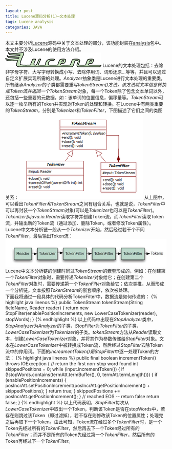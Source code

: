 ```yaml
---
layout: post
title: Lucene源码分析(1)—文本处理
tags: Lucene analysis
categories: JAVA
---
```

本文主要分析[Lucene](http://lucene.apache.org/)源码中关于文本处理的部分，该功能封装在[analysis](http://www.docjar.com/docs/api/org/apache/lucene/analysis/package-index.html)包中。本文并不涉及Lucene的使用方法介绍。
![lucene logo](../images/lucene_logo.png)
Lucene的文本处理包括：去除非字母字符、大写字母转换成小写、去除停用词、词形还原...等等，并且可以通过自定义扩展实现所需的处理。*Analyzer*抽象类是Lucene进行文本处理的重要类，所有继承*Analyzer*的子类都需要重写*tokenStream()*方法，该方法将文本信息转换成Token流并返回一个*TokenStream*对象，每一个Token除了包含文本单词以外，还包括一些重要的元数据，如：该单词的位置信息，偏移量等。*TokenStream*可以逐一枚举所有的Token并实现对Token的处理和转换。在Lucene中有两类重要的*TokenStream*，分别是*Tokenizer*和*TokenFilter*，下图描述了它们之间的类图关系：
![TokeStream Class Hierarchy](../images/tokenstream-class.png)
从上图中，可以看出*TokenFilter和TokenStream*之间有组合关系，也就是说，*TokenFilter*中可以再封装一个*TokenStream*对象(可以是*Tokenizer*也可以是*TokenFilter*)。*Tokenizer*从*java.io.Reader*读取字符并创建Token流，而*TokenFilter*读取Token流，并输出新的Token流（通过添加、删除Token，或者修改Token属性）。Lucene中文本分析链一般从一个*Tokenizer*开始，然后经过若干个不同*TokenFilter*，最后输出Token流：
![analyzer chain](../images/analyzer-chain.png)
Lucene中文本分析链的创建时同过*TokenStream*的嵌套形成的，例如：在创建第一个*TokenFilter*对象时，需要传递*Tokenizer*对象给它；在创建第二个*TokenFilter*对象时，需要传递第一个*TokenFilter*对象给它；依次类推，从而形成一个分析链。文本按照*TokenStream*的嵌套顺序，依次被处理。
<br>
下面我将通过一段具体的代码分析TokenFilter中，数据流是如何传递的：
{% highlight java linenos %}
public TokenStream tokenStream(String fieldName, Reader reader) {
  return new StopFilter(enablePositionIncrements, new LowerCaseTokenizer(reader), stopWords);
}
{% endhighlight %}
以上代码中出现在*StopAnalyzer*类中，*StopAnalyzer*为*Analyzer*的子类，*StopFilter*为*TokenFilter*的子类，*LowerCaseTokenizer*为*Tokenizer*的子类。*tokenStream*方法从*Reader*读取文本，创建*LowerCaseTokenizer*对象，并将其作为参数传递给*StopFilter*对象。文本在*LowerCaseTokenizer*中被转换成Token流，然后经过*StopFilter*去除Token流中的停用词。下面的*increamentToken()*是*StopFilter*中逐一处理Token的方法：
{% highlight java linenos %}
public final boolean incrementToken() throws IOException {
  // return the first non-stop word found
  int skippedPositions = 0;
  while (input.incrementToken()) {
    if (!stopWords.contains(termAtt.termBuffer(), 0, termAtt.termLength())) {
      if (enablePositionIncrements) {
        posIncrAtt.setPositionIncrement(posIncrAtt.getPositionIncrement() + skippedPositions);
      }
      return true;
    }
    skippedPositions += posIncrAtt.getPositionIncrement();
  }
  // reached EOS -- return false
  return false;
}
{% endhighlight %}
以上代码表明，*StopFilter*每次从*LowerCaseTokenizer*中取出一个Token，判断该Token是否在stopWords中，若存在则跳过该Token（即过滤掉），若不存在则修改该Token的位置属性；处理完之后再取下一个Token。由此可知，Token流在经过多个*TokenFilter*时，是一个Token先经过所有的*TokenFilter*，然后再去下一个Token经过所有的*TokenFilter*；而并不是所有的Token先经过第一个*TokenFilter*，然后所有的Token再经过下一个*TokenFilter*。